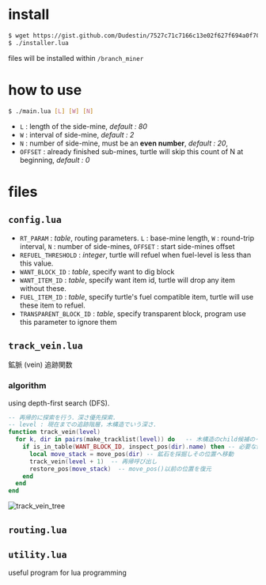 # install
```sh
$ wget https://gist.github.com/Dudestin/7527c71c7166c13e02f627f694a0f700/raw/installer.lua 
$ ./installer.lua
```
files will be installed within `/branch_miner`

# how to use
```sh
$ ./main.lua [L] [W] [N]
```
- `L` : length of the side-mine, *default : 80*
- `W` : interval of side-mine, *default : 2*
- `N` : number of side-mine, must be an **even number**,  *default : 20*,
- `OFFSET` : already finished sub-mines, turtle will skip this count of N at beginning, *default : 0*
# files
## `config.lua`
- `RT_PARAM` : *table*, routing parameters. `L` : base-mine length, `W` : round-trip interval, `N` : number of side-mines, `OFFSET` : start side-mines offset
- `REFUEL_THRESHOLD` : *integer*, turtle will refuel when fuel-level is less than this value. 
- `WANT_BLOCK_ID`  : *table*, specify want to dig block
- `WANT_ITEM_ID`   : *table*, specify want item id, turtle will drop any item without these.
- `FUEL_ITEM_ID`   : *table*, specify turtle's fuel compatible item, turtle will use these item to refuel.
- `TRANSPARENT_BLOCK_ID` : *table*, specify transparent block, program use this parameter to ignore them 
## `track_vein.lua`
鉱脈 (vein) 追跡関数
### algorithm
using depth-first search (DFS). 
```lua
-- 再帰的に探索を行う．深さ優先探索.
-- level : 現在までの追跡階層，木構造でいう深さ.
function track_vein(level)
  for k, dir in pairs(make_tracklist(level)) do   -- 木構造のchild候補のイテレータ
    if is_in_table(WANT_BLOCK_ID, inspect_pos(dir).name) then -- 必要な鉱石の鉱脈か ?
      local move_stack = move_pos(dir) -- 鉱石を採掘しその位置へ移動
      track_vein(level + 1)  -- 再帰呼び出し
      restore_pos(move_stack)  -- move_pos()以前の位置を復元
    end
  end
end
```
![track_vein_tree](https://user-images.githubusercontent.com/11572379/147317099-0ef03911-7942-422e-bda1-d409fc9311c1.png)

## `routing.lua`

## `utility.lua`
useful program for lua programming


